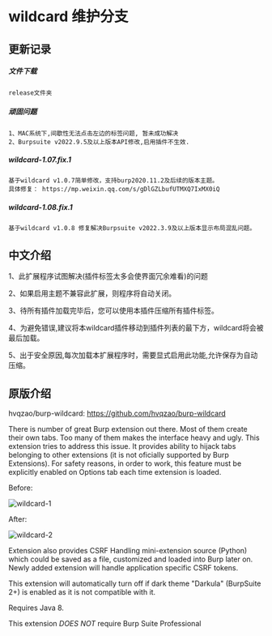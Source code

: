 # wildcard 维护分支



## 更新记录

##### 文件下载

```
release文件夹
```

##### 顽固问题

```
1、MAC系统下,间歇性无法点击左边的标签问题, 暂未成功解决
2、Burpsuite v2022.9.5及以上版本API修改,启用插件不生效.
```

##### wildcard-1.07.fix.1

```
基于wildcard v1.0.7简单修改，支持burp2020.11.2及后续的版本主题。
具体修复： https://mp.weixin.qq.com/s/gDlGZLbufUTMXQ7IxMX0iQ
```

##### wildcard-1.08.fix.1

```
基于wildcard v1.0.8 修复解决Burpsuite v2022.3.9及以上版本显示布局混乱问题。
```



## 中文介绍

1、此扩展程序试图解决(插件标签太多会使界面冗余难看)的问题

2、如果启用主题不兼容此扩展，则程序将自动关闭。

3、待所有插件加载完毕后，您可以使用本插件压缩所有插件标签。

4、为避免错误,建议将本wildcard插件移动到插件列表的最下方，wildcard将会被最后加载。

5、出于安全原因,每次加载本扩展程序时，需要显式启用此功能,允许保存为自动压缩。



## 原版介绍

 hvqzao/burp-wildcard:  https://github.com/hvqzao/burp-wildcard

There is number of great Burp extension out there. Most of them create their own tabs. Too many of them makes the interface heavy and ugly. This extension tries to address this issue. It provides ability to hijack tabs belonging to other extensions (it is not oficially supported by Burp Extensions). For safety reasons, in order to work, this feature must be explicitly enabled on Options tab each time extension is loaded.

Before:

![wildcard-1](https://cloud.githubusercontent.com/assets/4956006/9557495/b4b1de86-4ddc-11e5-9b7a-d6bec8af7681.png)

After:

![wildcard-2](https://cloud.githubusercontent.com/assets/4956006/9557497/b84756a2-4ddc-11e5-91a7-01c655147adb.png)

Extension also provides CSRF Handling mini-extension source (Python) which could be saved as a file, customized and loaded into Burp later on. Newly added extension will handle application specific CSRF tokens.

This extension will automatically turn off if dark theme "Darkula" (BurpSuite 2+) is enabled as it is not compatible with it.

Requires Java 8.

This extension _DOES NOT_ require Burp Suite Professional





